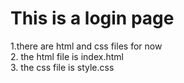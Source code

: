 # This is a login page 

1.there are html and css files for now<br>
2. the html file is index.html<br>
3. the css file is style.css<br>

